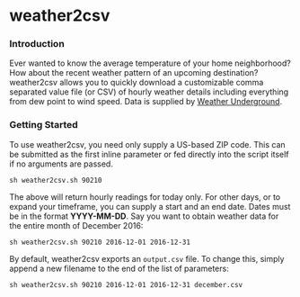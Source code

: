 weather2csv
===========

### Introduction

Ever wanted to know the average temperature of your home neighborhood? How about the recent weather pattern of an upcoming destination? weather2csv allows you to quickly download a customizable comma separated value file (or CSV) of hourly weather details including everything from dew point to wind speed. Data is supplied by [Weather Underground](https://www.wunderground.com).

### Getting Started

To use weather2csv, you need only supply a US-based ZIP code. This can be submitted as the first inline parameter or fed directly into the script itself if no arguments are passed.

```shell
sh weather2csv.sh 90210
```

The above will return hourly readings for today only. For other days, or to expand your timeframe, you can supply a start and an end date. Dates must be in the format __YYYY-MM-DD__. Say you want to obtain weather data for the entire month of December 2016:

```shell
sh weather2csv.sh 90210 2016-12-01 2016-12-31
```

By default, weather2csv exports an `output.csv` file. To change this, simply append a new filename to the end of the list of parameters:

```shell
sh weather2csv.sh 90210 2016-12-01 2016-12-31 december.csv
```
